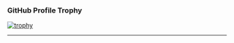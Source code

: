 ### GitHub Profile Trophy
[![trophy](https://github-profile-trophy.vercel.app/?username=waiting33118&theme=nord&margin-w=1&margin-h=1&no-frame=true&&row=1)](https://github.com/ryo-ma/github-profile-trophy)
<hr/>
